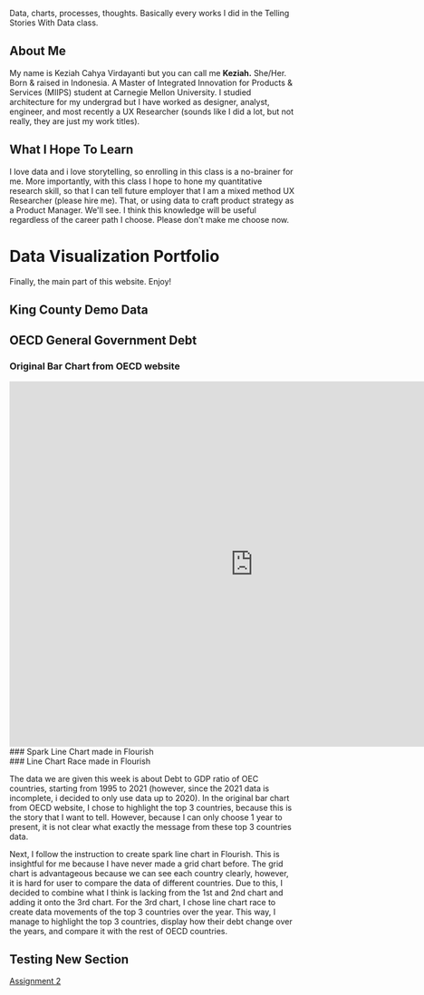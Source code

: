 Data, charts, processes, thoughts. Basically every works I did in the Telling Stories With Data class. 

## About Me
My name is Keziah Cahya Virdayanti but you can call me <b>Keziah.</b> She/Her. Born & raised in Indonesia. A Master of Integrated Innovation for Products & Services (MIIPS) student at Carnegie Mellon University. I studied architecture for my undergrad but I have worked as designer, analyst, engineer, and most recently a UX Researcher (sounds like I did a lot, but not really, they are just my work titles).

## What I Hope To Learn
I love data and i love storytelling, so enrolling in this class is a no-brainer for me. More importantly, with this class I hope to hone my quantitative research skill, so that I can tell future employer that I am a mixed method UX Researcher (please hire me). That, or using data to craft product strategy as a Product Manager. We'll see. I think this knowledge will be useful regardless of the career path I choose. Please don't make me choose now.

# Data Visualization Portfolio
Finally, the main part of this website. Enjoy!

## King County Demo Data
<div class="flourish-embed flourish-chart" data-src="visualisation/11109429"><script src="https://public.flourish.studio/resources/embed.js"></script></div>

## OECD General Government Debt
### Original Bar Chart from OECD website
<iframe src="https://data.oecd.org/chart/6OjE" width="860" height="645" style="border: 0" mozallowfullscreen="true" webkitallowfullscreen="true" allowfullscreen="true"><a href="https://data.oecd.org/chart/6OjE" target="_blank">OECD Chart: General government debt, Total, % of GDP, Annual, 2020</a></iframe>
### Spark Line Chart made in Flourish
<div class="flourish-embed flourish-chart" data-src="visualisation/11161867"><script src="https://public.flourish.studio/resources/embed.js"></script></div>
### Line Chart Race made in Flourish
<div class="flourish-embed flourish-chart" data-src="visualisation/11163849"><script src="https://public.flourish.studio/resources/embed.js"></script></div>

The data we are given this week is about Debt to GDP ratio of OEC countries, starting from 1995 to 2021 (however, since the 2021 data is incomplete, i decided to only use data up to 2020). In the original bar chart from OECD website, I chose to highlight the top 3 countries, because this is the story that I want to tell. However, because I can only choose 1 year to present, it is not clear what exactly the message from these top 3 countries data.

Next, I follow the instruction to create spark line chart in Flourish. This is insightful for me because I have never made a grid chart before. The grid chart is advantageous because we can see each country clearly, however, it is hard for user to compare the data of different countries. Due to this, I decided to combine what I think is lacking from the 1st and 2nd chart and adding it onto the 3rd chart. For the 3rd chart, I chose line chart race to create data movements of the top 3 countries over the year. This way, I manage to highlight the top 3 countries, display how their debt change over the years, and compare it with the rest of OECD countries. 

## Testing New Section

[Assignment 2](debtdata)
